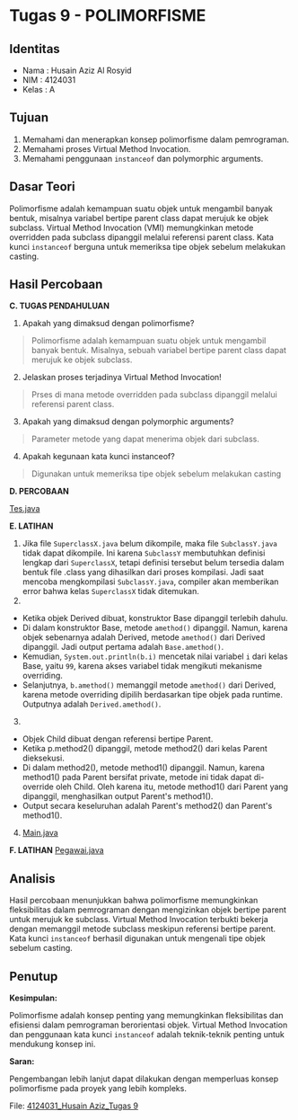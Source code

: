 # Tugas 9 - POLIMORFISME
## Identitas
- Nama : Husain Aziz Al Rosyid
- NIM	: 4124031
- Kelas	: A

## Tujuan
1. Memahami dan menerapkan konsep polimorfisme dalam pemrograman.
2. Memahami proses Virtual Method Invocation.
3. Memahami penggunaan `instanceof` dan polymorphic arguments.

## Dasar Teori
Polimorfisme adalah kemampuan suatu objek untuk mengambil banyak bentuk, misalnya variabel bertipe parent class dapat merujuk ke objek subclass. Virtual Method Invocation (VMI) memungkinkan metode overridden pada subclass dipanggil melalui referensi parent class. Kata kunci `instanceof` berguna untuk memeriksa tipe objek sebelum melakukan casting.

## Hasil Percobaan
**C. TUGAS PENDAHULUAN**

1.	Apakah yang dimaksud dengan polimorfisme?
> Polimorfisme adalah kemampuan suatu objek untuk mengambil banyak bentuk. Misalnya, sebuah variabel bertipe parent class dapat merujuk ke objek subclass.
2.	Jelaskan proses terjadinya Virtual Method Invocation!
> Prses di mana metode overridden pada subclass dipanggil melalui referensi parent class.
3.	Apakah yang dimaksud dengan polymorphic arguments?
> Parameter metode yang dapat menerima objek dari subclass.
4.	Apakah kegunaan kata kunci instanceof?
> Digunakan untuk memeriksa tipe objek sebelum melakukan casting

**D. PERCOBAAN**

[Tes.java](Tes.java)

**E. LATIHAN**

1.	Jika file `SuperclassX.java` belum dikompile, maka file `SubclassY.java` tidak dapat dikompile. Ini karena `SubclassY` membutuhkan definisi lengkap dari `SuperclassX`, tetapi definisi tersebut belum tersedia dalam bentuk file .class yang dihasilkan dari proses kompilasi. Jadi saat mencoba mengkompilasi `SubclassY.java`, compiler akan memberikan error bahwa kelas `SuperclassX` tidak ditemukan.
2. 
- Ketika objek Derived dibuat, konstruktor Base dipanggil terlebih dahulu.
- Di dalam konstruktor Base, metode `amethod()` dipanggil. Namun, karena objek sebenarnya adalah Derived, metode `amethod()` dari Derived dipanggil. Jadi output pertama adalah `Base.amethod()`.
- Kemudian, `System.out.println(b.i)` mencetak nilai variabel `i` dari kelas Base, yaitu `99`, karena akses variabel tidak mengikuti mekanisme overriding.
- Selanjutnya, `b.amethod()` memanggil metode `amethod()` dari Derived, karena metode overriding dipilih berdasarkan tipe objek pada runtime. Outputnya adalah `Derived.amethod()`.

3.  
- Objek Child dibuat dengan referensi bertipe Parent.
- Ketika p.method2() dipanggil, metode method2() dari kelas Parent dieksekusi.
- Di dalam method2(), metode method1() dipanggil. Namun, karena method1() pada Parent bersifat private, metode ini tidak dapat di-override oleh Child. Oleh karena itu, metode method1() dari Parent yang dipanggil, menghasilkan output Parent's method1().
- Output secara keseluruhan adalah Parent's method2() dan Parent's method1().

4. [Main.java](Main.java)

**F. LATIHAN**
[Pegawai.java](Pegawai.java)

## Analisis
Hasil percobaan menunjukkan bahwa polimorfisme memungkinkan fleksibilitas dalam pemrograman dengan mengizinkan objek bertipe parent untuk merujuk ke subclass. Virtual Method Invocation terbukti bekerja dengan memanggil metode subclass meskipun referensi bertipe parent. Kata kunci `instanceof` berhasil digunakan untuk mengenali tipe objek sebelum casting.
## Penutup
**Kesimpulan:**

Polimorfisme adalah konsep penting yang memungkinkan fleksibilitas dan efisiensi dalam pemrograman berorientasi objek. Virtual Method Invocation dan penggunaan kata kunci `instanceof` adalah teknik-teknik penting untuk mendukung konsep ini.

**Saran:** 

Pengembangan lebih lanjut dapat dilakukan dengan memperluas konsep polimorfisme pada proyek yang lebih kompleks.

File: [4124031_Husain Aziz_Tugas 9](https://github.com/HusainAziz2308/Tugas-9_Polimorfisme/releases/tag/file)
